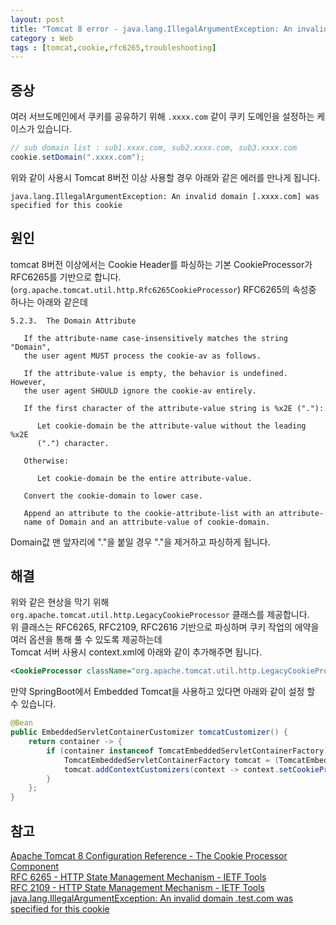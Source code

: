 ```yaml
---
layout: post
title: "Tomcat 8 error - java.lang.IllegalArgumentException: An invalid domain [.xxxx.com] was specified for this cookie" 
category : Web
tags : [tomcat,cookie,rfc6265,troubleshooting]
---
```

증상
----
여러 서브도메인에서 쿠키를 공유하기 위해 `.xxxx.com` 같이 쿠키 도메인을 설정하는 케이스가 있습니다.

```java
// sub domain list : sub1.xxxx.com, sub2.xxxx.com, sub3.xxxx.com
cookie.setDomain(".xxxx.com");
```

위와 같이 사용시 Tomcat 8버전 이상 사용할 경우 아래와 같은 에러를 만나게 됩니다.

```console
java.lang.IllegalArgumentException: An invalid domain [.xxxx.com] was specified for this cookie
```

원인
----
tomcat 8버전 이상에서는 Cookie Header를 파싱하는 기본 CookieProcessor가 RFC6265를 기반으로 합니다. (`org.apache.tomcat.util.http.Rfc6265CookieProcessor`) 
RFC6265의 속성중 하나는 아래와 같은데

```text
5.2.3.  The Domain Attribute

   If the attribute-name case-insensitively matches the string "Domain",
   the user agent MUST process the cookie-av as follows.

   If the attribute-value is empty, the behavior is undefined.  However,
   the user agent SHOULD ignore the cookie-av entirely.

   If the first character of the attribute-value string is %x2E ("."):

      Let cookie-domain be the attribute-value without the leading %x2E
      (".") character.

   Otherwise:

      Let cookie-domain be the entire attribute-value.

   Convert the cookie-domain to lower case.

   Append an attribute to the cookie-attribute-list with an attribute-
   name of Domain and an attribute-value of cookie-domain.
```

Domain값 맨 앞자리에 "."을 붙일 경우 "."을 제거하고 파싱하게 됩니다.

해결
----
위와 같은 현상을 막기 위해 `org.apache.tomcat.util.http.LegacyCookieProcessor` 클래스를 제공합니다.    
위 클래스는 RFC6265, RFC2109, RFC2616 기반으로 파싱하며 쿠키 작업의 에약을 여러 옵션을 통해 풀 수 있도록 제공하는데    
Tomcat 서버 사용시 context.xml에 아래와 같이 추가해주면 됩니다.

```xml
<CookieProcessor className="org.apache.tomcat.util.http.LegacyCookieProcessor"/>
```

만약 SpringBoot에서 Embedded Tomcat을 사용하고 있다면 아래와 같이 설정 할 수 있습니다.

```java
@Bean
public EmbeddedServletContainerCustomizer tomcatCustomizer() {
    return container -> {
        if (container instanceof TomcatEmbeddedServletContainerFactory) {
            TomcatEmbeddedServletContainerFactory tomcat = (TomcatEmbeddedServletContainerFactory) container;
            tomcat.addContextCustomizers(context -> context.setCookieProcessor(new LegacyCookieProcessor()));
        }
    };
}
```

참고
----
[Apache Tomcat 8 Configuration Reference - The Cookie Processor Component](https://tomcat.apache.org/tomcat-8.5-doc/config/cookie-processor.html)      
[RFC 6265 - HTTP State Management Mechanism - IETF Tools](https://tools.ietf.org/html/rfc6265)      
[RFC 2109 - HTTP State Management Mechanism - IETF Tools](https://tools.ietf.org/html/rfc2109)      
[java.lang.IllegalArgumentException: An invalid domain .test.com was specified for this cookie](http://www.voidcn.com/article/p-xpoujgfy-bkq.html)       
